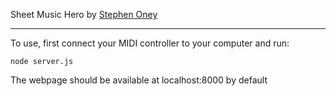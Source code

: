 Sheet Music Hero by [Stephen Oney](http://from.so/ "Stephen Oney")

***

To use, first connect your MIDI controller to your computer and run:

	node server.js

The webpage should be available at localhost:8000 by default
